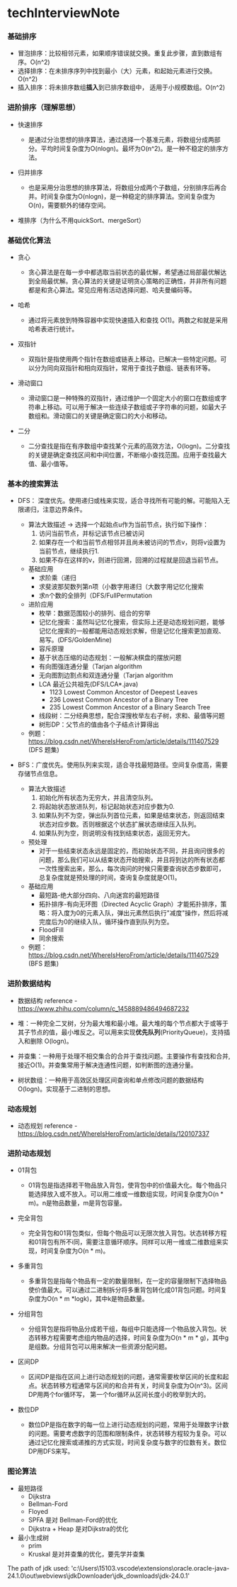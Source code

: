 # techInterviewNote

### 基础排序

* 冒泡排序：比较相邻元素，如果顺序错误就交换。重复此步骤，直到数组有序。O(n^2)
* 选择排序：在未排序序列中找到最小（大）元素，和起始元素进行交换。 O(n^2)
* 插入排序：将未排序数组**插入**到已排序数组中， 适用于小规模数组。O(n^2)


### 进阶排序（理解思想）

* 快速排序
    *  是通过分治思想的排序算法，通过选择一个基准元素，将数组分成两部分。平均时间复杂度为O(nlogn)。最坏为O(n^2)。是一种不稳定的排序方法。

* 归并排序
    * 也是采用分治思想的排序算法，将数组分成两个子数组，分别排序后再合并。时间复杂度为O(nlogn)，是一种稳定的排序算法。空间复杂度为O(n)，需要额外的储存空间。

* 堆排序（为什么不用quickSort、mergeSort）

### 基础优化算法

* 贪心
    * 贪心算法是在每一步中都选取当前状态的最优解，希望通过局部最优解达到全局最优解。贪心算法的关键是证明贪心策略的正确性，并非所有问题都是和贪心算法。常见应用有活动选择问题、哈夫曼编码等。

* 哈希
    * 通过将元素放到特殊容器中实现快速插入和查找 O(1)。两数之和就是采用哈希表进行统计。

* 双指针
    * 双指针是指使用两个指针在数组或链表上移动，已解决一些特定问题。可以分为同向双指针和相向双指针，常用于查找子数组、链表有环等。

* 滑动窗口
    * 滑动窗口是一种特殊的双指针，通过维护一个固定大小的窗口在数组或字符串上移动。可以用于解决一些连续子数组或子字符串的问题，如最大子数组和。滑动窗口的关键是确定窗口的大小和移动。

* 二分
    * 二分查找是指在有序数组中查找某个元素的高效方法，O(logn)。二分查找的关键是确定查找区间和中间位置，不断缩小查找范围。应用于查找最大值、最小值等。


### 基本的搜索算法

* DFS： 深度优先。使用递归或栈来实现，适合寻找所有可能的解。可能陷入无限递归，注意边界条件。
    * 算法大致描述 -> 选择一个起始点u作为当前节点，执行如下操作：
        1. 访问当前节点，并标记该节点已被访问
        2. 如果存在一个和当前节点相邻并且尚未被访问的节点v，则将v设置为当前节点，继续执行1.
        3. 如果不存在这样的v，则进行回溯，回溯的过程就是回退当前节点。
    * 基础应用
        * 求阶乘（递归
        * 求斐波那契数列第n项（小数字用递归（大数字用记忆化搜索
        * 求n个数的全排列（DFS/FullPermutation
    * 进阶应用
        * 枚举：数据范围较小的排列、组合的穷举
        * 记忆化搜索：虽然叫记忆化搜索，但实际上还是动态规划问题，能够记忆化搜索的一般都能用动态规划求解，但是记忆化搜索更加直观、易写。(DFS/GoldenMine)
        * 容斥原理
        * 基于状态压缩的动态规划：一般解决棋盘的摆放问题
        * 有向图强连通分量（Tarjan algorithm
        * 无向图割边割点和双连通分量（Tarjan algorithm
        * LCA 最近公共祖先(DFS/LCA*.java)
            * 1123 Lowest Common Ancestor of Deepest Leaves
            * 236 Lowest Common Ancestor of a Binary Tree
            * 235 Lowest Common Ancestor of a Binary Search Tree
        * 线段树：二分经典思想，配合深搜枚举左右子树，求和、最值等问题
        * 树形DP：父节点的值由各个子结点计算得出
    * 例题：https://blog.csdn.net/WhereIsHeroFrom/article/details/111407529 (DFS 题集)

* BFS：广度优先。使用队列来实现，适合寻找最短路径。空间复杂度高，需要存储节点信息。
    * 算法大致描述
        1. 初始化所有状态为无穷大，并且清空队列。
        2. 将起始状态放进队列，标记起始状态对应步数为0.
        3. 如果队列不为空，弹出队列首位元素，如果是结束状态，则返回结束状态对应步数。否则根据这个状态扩展状态继续压入队列。
        4. 如果队列为空，则说明没有找到结束状态，返回无穷大。
    * 预处理
        * 对于一些结束状态永远是固定的，而初始状态不同，并且询问很多的问题，那么我们可以从结束状态开始搜索，并且将到达的所有状态都一次性搜索出来，那么，每次询问的时候只需要查询状态步数即可，总复杂度就是预处理的时间，查询复杂度就是O(1)。
    * 基础应用
        * 最短路-绝大部分四向、八向迷宫的最短路径
        * 拓扑排序-有向无环图（Directed Acyclic Graph）才能拓扑排序，策略：将入度为0的元素入队，弹出元素然后执行"减度"操作，然后将减完度后为0的继续入队，循环操作直到队列为空。
        * FloodFill
        * 同余搜索
    * 例题：https://blog.csdn.net/WhereIsHeroFrom/article/details/111407529 (BFS 题集)

### 进阶数据结构

* 数据结构 reference - https://www.zhihu.com/column/c_1458889486494687232

* 堆：一种完全二叉树，分为最大堆和最小堆。最大堆的每个节点都大于或等于其子节点的值，最小堆反之。可以用来实现**优先队列**(PriorityQueue)，支持插入和删除 O(logn)。
* 并查集：一种用于处理不相交集合的合并于查找问题。主要操作有查找和合并,接近O(1)。并查集常用于解决连通性问题，如判断图的连通分量。
* 树状数组：一种用于高效区处理区间查询和单点修改问题的数据结构O(logn)。实现基于二进制的思想。


### 动态规划

* 动态规划 reference - https://blog.csdn.net/WhereIsHeroFrom/article/details/120107337

### 进阶动态规划

* 01背包
    * 01背包是指选择若干物品放入背包，使背包中的价值最大化。每个物品只能选择放入或不放入。可以用二维或一维数组实现，时间复杂度为O(n * m)。n是物品数量，m是背包容量。

* 完全背包
    * 完全背包和01背包类似，但每个物品可以无限次放入背包。状态转移方程和01背包有所不i同，需要注意循环顺序。同样可以用一维或二维数组来实现，时间复杂度为O(n * m)。

* 多重背包
    * 多重背包是指每个物品有一定的数量限制，在一定的容量限制下选择物品使价值最大。可以通过二进制拆分将多重背包转化成01背包问题。时间复杂度为O(n * m *logk)，其中k是物品数量。

* 分组背包
    * 分组背包是指将物品分成若干组，每组中只能选择一个物品放入背包。状态转移方程需要考虑组内物品的选择，时间复杂度为O(n * m * g)，其中g是组数。分组背包可以用来解决一些资源分配问题。

* 区间DP
    * 区间DP是指在区间上进行动态规划的问题，通常需要枚举区间的长度和起点。状态转移方程通常与区间的和合并有关，时间复杂度为O(n^3)。区间DP用两个for循环写， 第一个for循环从区间长度小的枚举到大的。

* 数位DP
    * 数位DP是指在数字的每一位上进行动态规划的问题，常用于处理数字计数的问题。需要考虑数字的范围和限制条件，状态转移方程较为复杂。可以通过记忆化搜索或递推的方式实现，时间复杂度与数字的位数有关。数位DP用DFS来写。


### 图论算法

* 最短路径
    * Dijkstra
    * Bellman-Ford
    * Floyed
    * SPFA 是对 Bellman-Ford的优化
    * Dijkstra + Heap 是对Dijkstra的优化
* 最小生成树
    * prim
    * Kruskal 是对并查集的优化，要先学并查集

The path of jdk used: 'c:\Users\15103\.vscode\extensions\oracle.oracle-java-24.1.0\out\webviews\jdkDownloader\jdk_downloads\jdk-24.0.1'